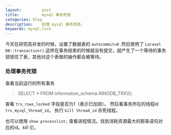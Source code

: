 ```yaml
---
layout:         post
title:          mysql 事务死锁
categories: blog
description:    处理 mysql 事务死锁。
keywords: mysql,lock
---
```


今天在研究高并发的时候，设置了数据表的 `autocommit=0` .然后使用了 `Laravel DB::transaction()`.这样在事务结束的时候就没有提交，就产生了一个等待的事务锁锁住了表，其他对这个表做的操作都会被等待。

### 处理事务死锁

查看当前运行的所有事务
> SELECT * FROM information_schema.INNODB_TRX\G;

查看 `trx_rows_locked` 字段是否为1（表示已加锁）。
然后看事务所在的线程id `trx_mysql_thread_id`。
执行 `kill thread_id` 杀死线程。

也可以使用 `show processlist;` 查看进程情况。找到消耗资源最大的那条语句对应的id。kill 它。
